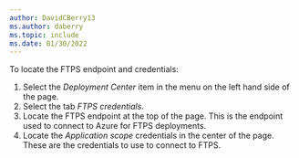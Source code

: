 ```yaml
---
author: DavidCBerry13
ms.author: daberry
ms.topic: include
ms.date: 01/30/2022
---
```

To locate the FTPS endpoint and credentials:

1. Select the *Deployment Center* item in the menu on the left hand side of the page.
1. Select the tab *FTPS credentials*.
1. Locate the FTPS endpoint at the top of the page.  This is the endpoint used to connect to Azure for FTPS deployments.
1. Locate the *Application scope* credentials in the center of the page.  These are the credentials to use to connect to FTPS.